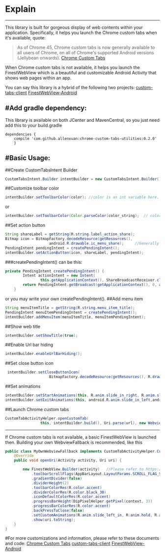 # Explain
---
This library is built for gorgeous display of web contents within your application. Specifically, it helps
you launch the Chrome custom tabs when it's available, quote:
>As of Chrome 45, Chrome custom tabs is now generally available to all users of Chrome, 
>on all of Chrome's supported Android versions (Jellybean onwards).
[Chrome Custom Tabs](https://developer.chrome.com/multidevice/android/customtabs)

When Chrome custom tabs is not available, it helps you launch the FinestWebView which is
a beautiful and customizable Android Activity that shows web pages within an app.

You can say this library is a hybrid of the following two projects:
[custom-tabs-client](https://github.com/GoogleChrome/custom-tabs-client)
[FinestWebView-Android](https://github.com/TheFinestArtist/FinestWebView-Android)

#Add gradle dependency:
---
This library is available on both JCenter and MavenCentral, so you just need
add this to your build.gradle
```
dependencies {
    compile 'com.github.allenxuan:chrome-custom-tabs-utilities:0.2.0'
    }
```

#Basic Usage:
---
##Create CustomTabsIntent Builder
```java
CustomTabsIntent.Builder intentBuilder = new CustomTabsIntent.Builder();
```
##Customize toolbar color
```java
intentBuilder.setToolbarColor(color); //color is an int variable here.
```
or
```java
intentBuilder.setToolbarColor(Color.parseColor(color_string);  // color_string is a string of RGB color code here, e.g., #FF0000 for red.
```
##Set action button
```java
String shareLabel = getString(R.string.label_action_share);
Bitmap icon = BitmapFactory.decodeResource(getResources(),
                    android.R.drawable.ic_menu_share);     //Generally you do not want to decode bitmaps in the UI thread.
PendingIntent pendingIntent = createPendingIntent();
intentBuilder.setActionButton(icon, shareLabel, pendingIntent);
```
###createPendingIntent() can be this:
```java
private PendingIntent createPendingIntent() {
        Intent actionIntent = new Intent(
                this.getApplicationContext(), ShareBroadcastReceiver.class);
        return PendingIntent.getBroadcast(getApplicationContext(), 0, actionIntent, 0);
    }
```
or you may write your own createPendingIntent().
##Add menu item
```java
String menuItemTitle = getString(R.string.menu_item_title);
PendingIntent menuItemPendingIntent = createPendingIntent();
intentBuilder.addMenuItem(menuItemTitle, menuItemPendingIntent);
```
##Show web title
```java
intentBuilder.setShowTitle(true);
```
##Enable Url bar hiding
```java
intentBuilder.enableUrlBarHiding();
```
##Set close button icon
```java
 intentBuilder.setCloseButtonIcon(
                    BitmapFactory.decodeResource(getResources(), R.drawable.ic_arrow_back)); //Generally you do not want to decode bitmaps in the UI thread.
```
##Set animations
```java
intentBuilder.setStartAnimations(this, R.anim.slide_in_right, R.anim.slide_out_left);
intentBuilder.setExitAnimations(this, android.R.anim.slide_in_left,android.R.anim.slide_out_right);
```
##Launch Chrome custom tabs
```java
CustomTabActivityHelper.openCustomTab(
                this, intentBuilder.build(), Uri.parse(url), new WebviewFallback());
```

---
If Chrome custom tabs is not available, a basic FinestWebView is launched then. Building your own WebviewFallback
is recommended, like this
```java
public class MyOwnWebviewFallback implements CustomTabActivityHelper.CustomTabFallback {
    @Override
    public void openUri(Activity activity, Uri uri) {

        new FinestWebView.Builder(activity)   //Please refer to https://github.com/TheFinestArtist/FinestWebView-Android
            .toolbarScrollFlags(AppBarLayout.LayoutParams.SCROLL_FLAG_SCROLL | AppBarLayout.LayoutParams.SCROLL_FLAG_ENTER_ALWAYS)
            .gradientDivider(false)
            .dividerHeight(2)
            .toolbarColorRes(R.color.accent)
            .dividerColorRes(R.color.black_30)
            .iconDefaultColorRes(R.color.accent)
            .progressBarHeight(DipPixelHelper.getPixel(context, 3))
            .progressBarColorRes(R.color.accent)
            .backPressToClose(false)
            .setCustomAnimations(R.anim.slide_left_in, R.anim.hold, R.anim.hold, R.anim.slide_right_out)
            .show(uri.toString);
    }
}
```

#For more customizations and information, please refer to these documents and code:
[Chrome Custom Tabs](https://developer.chrome.com/multidevice/android/customtabs)
[custom-tabs-client](https://github.com/GoogleChrome/custom-tabs-client)
[FinestWebView-Android](https://github.com/TheFinestArtist/FinestWebView-Android)





